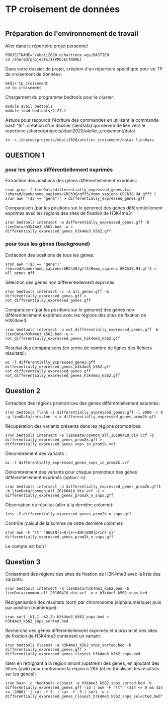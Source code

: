 # TP croisement de données
```{bash}
```

## Préparation de l'environnement de travail

Aller dans le répertoire projet personnel
```{bash}
PROJECTNAME='/ebaii2020_qchartreux_wgs/BASTIEN'
cd /shared/projects/${PROJECTNAME}
```
Dans votre dossier de projet, création d'un répertoire spécifique pour ce TP de croisement de données:
```{bash}
mkdir tp_croisement
cd tp_croisement
```
Chargement du programme bedtools pour le cluster:
```{bash}
module avail bedtools
module load bedtools/2.27.1
```
Astuce pour racourcir l'écriture des commandes en utilisant la commande bash "ln":
création d'un dossier (lienData) qui servira de lien vers le repertoire /shared/projects/ebaii2020/atelier_croisement/data/
```{bash}
ln -s /shared/projects/ebaii2020/atelier_croisement/data/ lienData
```

## QUESTION 1

### pour les gènes différentiellement exprimés

Extraction des positions des gènes différentiellement exprimés:
```{bash}
srun grep -f lienData/differentially_expressed_genes.txt /shared/bank/homo_sapiens/GRCh38/gff3/Homo_sapiens.GRCh38.94.gff3 | srun awk '($3 == "gene")' > differentially_expressed_genes.gff
```

Comparaison (par les positions sur le génome) des gènes différentiellement exprimés avec les régions des sites de fixation de H3K4me3:
```{bash}
srun bedtools intersect -a differentially_expressed_genes.gff -b lienData/h3k4me3_k562.bed -u > differentially_expressed_genes_h3k4me3_k562.gff
```

### pour tous les gènes (background)

Extraction des positions de tous les gènes:
```{bash}
srun awk '($3 == "gene")' /shared/bank/homo_sapiens/GRCh38/gff3/Homo_sapiens.GRCh38.94.gff3 > all_genes.gff
```

Sélection des gènes non différentiellement exprimés:
```{bash}
srun bedtools intersect -v -a all_genes.gff -b differentially_expressed_genes.gff > not_differentially_expressed_genes.gff
```
Comparaison (par les positions sur le génome) des gènes non différentiellement exprimés avec les régions des sites de fixation de H3K4me3:
```{bash}
srun bedtools intersect -a not_differentially_expressed_genes.gff -b lienData/h3k4me3_k562.bed -u > not_differentially_expressed_genes_h3k4me3_k562.gff
```

Résultat des comparaisons (en terme de nombre de lignes des fichiers résultats):
```{bash}
wc -l differentially_expressed_genes.gff differentially_expressed_genes_h3k4me3_k562.gff not_differentially_expressed_genes.gff not_differentially_expressed_genes_h3k4me3_k562.gff
```

## Question 2


Extraction des régions promotrices des gènes différentiellement exprimés:
```{bash}
srun bedtools flank -i differentially_expressed_genes.gff -l 2000 -r 0 -g lienData/chrs.len -s > differentially_expressed_genes_prom2k.gff
```
Récupération des variants présents dans les régions promotrices:
```{bash}
srun bedtools intersect -a lienData/common_all_20180418_div.vcf -b differentially_expressed_genes_prom2k.gff > differentially_expressed_genes_snps_in_prom2k.vcf
```
Dénombrement des variants :
```{bash}
wc -l differentially_expressed_genes_snps_in_prom2k.vcf
```
Dénombrement des variants pour chaque promoteur des gènes différentiellement exprimés (option -c):
```{bash}
srun bedtools intersect -a differentially_expressed_genes_prom2k.gff3 -b lienData/common_all_20180418_div.vcf -c > differentially_expressed_genes_prom2k_n_snps.gff
```
Observation du résultat (aller à la dernière colonne):
```{bash}
less -S differentially_expressed_genes_prom2k_n_snps.gff
```
Contrôle (calcul de la somme de cette dernière colonne):
```{bash}
srun awk -F '\t' 'BEGIN{s=0}{s+=$NF}END{print s}' differentially_expressed_genes_prom2k_n_snps.gff
```
Le compte est bon !

## Question 3

Croisement des régions des sites de fixation de H3K4me3 avec la liste des variants:
```{bash}
srun bedtools intersect -a lienData/h3k4me3_k562.bed -b lienData/common_all_20180418_div.vcf -u > h3k4me3_k562_snps.bed
```
Réorganisation des résultats (sort) par chromosome (alphanumérique) puis par position (numérique):
```{bash}
srun sort -k1,1 -k2,2n h3k4me3_k562_snps.bed > h3k4me3_k562_snps_sorted.bed
```
Recherche des gènes différentiellement exprimés et à proximité des sites de fixation de H3K4me3 contenant un variant:
```{bash}
srun bedtools closest -a h3k4me3_k562_snps_sorted.bed -b differentially_expressed_genes.gff > differentially_expressed_genes_closest_h3k4me3_k562_snps.bed
```
Idem en retrignant à la région amont (upstrem) des gènes, en ajoutant des filtres (awk) pour contraindre la région à 2Kb (et en focalisant les résultats sur les gènes):
```{bash}
srun bash -c "bedtools closest -a h3k4me3_k562_snps_sorted.bed -b differentially_expressed_genes.gff -id | awk -F "\t" '($14 <= 0 && $14 >= -2000)' | cut -f 5- | cut -f -9 | sort -u > differentially_expressed_genes_closest_h3k4me3_k562_snps_selected.bed"
```
